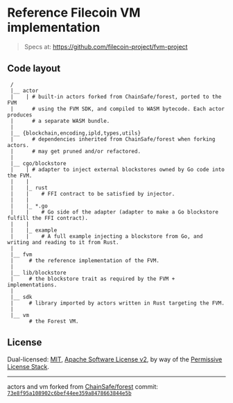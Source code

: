 # Reference Filecoin VM implementation

> Specs at: https://github.com/filecoin-project/fvm-project

## Code layout

```
 /
 |__ actor
 |    | # built-in actors forked from ChainSafe/forest, ported to the FVM
 |      # using the FVM SDK, and compiled to WASM bytecode. Each actor produces
 |      # a separate WASM bundle.
 |
 |__ {blockchain,encoding,ipld,types,utils}
 |      # dependencies inherited from ChainSafe/forest when forking actors.
 |      # may get pruned and/or refactored.
 |
 |__ cgo/blockstore
 |    | # adapter to inject external blockstores owned by Go code into the FVM.
 |    |
 |    |_ rust
 |    |    # FFI contract to be satisfied by injector.
 |    |
 |    |_ *.go
 |    |    # Go side of the adapter (adapter to make a Go blockstore fulfill the FFI contract).
 |    |
 |    |_ example
 |    |    # A full example injecting a blockstore from Go, and writing and reading to it from Rust.
 |
 |__ fvm
 |     # the reference implementation of the FVM.
 |
 |__ lib/blockstore
 |     # the blockstore trait as required by the FVM + implementations.
 |
 |__ sdk
 |     # library imported by actors written in Rust targeting the FVM.
 |
 |__ vm
       # the Forest VM.
 ```

## License

Dual-licensed: [MIT](./LICENSE-MIT), [Apache Software License v2](./LICENSE-APACHE), by way of the
[Permissive License Stack](https://protocol.ai/blog/announcing-the-permissive-license-stack/).

---

actors and vm forked from [ChainSafe/forest](https://github.com/ChainSafe/forest)
commit: [`73e8f95a108902c6bef44ee359a8478663844e5b`](https://github.com/ChainSafe/forest/commit/73e8f95a108902c6bef44ee359a8478663844e5b)
